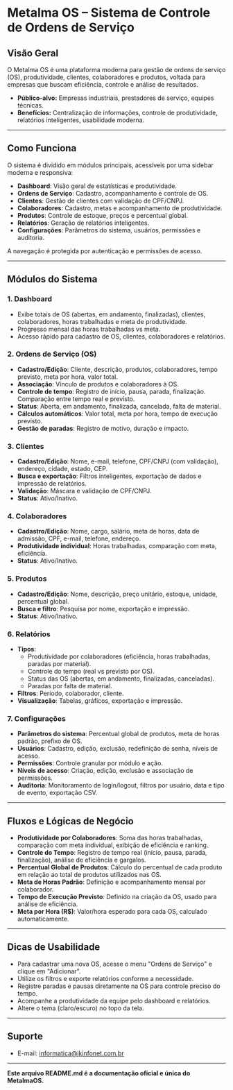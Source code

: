 # Metalma OS – Sistema de Controle de Ordens de Serviço

## Visão Geral
O Metalma OS é uma plataforma moderna para gestão de ordens de serviço (OS), produtividade, clientes, colaboradores e produtos, voltada para empresas que buscam eficiência, controle e análise de resultados.

- **Público-alvo:** Empresas industriais, prestadores de serviço, equipes técnicas.
- **Benefícios:** Centralização de informações, controle de produtividade, relatórios inteligentes, usabilidade moderna.

---

## Como Funciona
O sistema é dividido em módulos principais, acessíveis por uma sidebar moderna e responsiva:
- **Dashboard**: Visão geral de estatísticas e produtividade.
- **Ordens de Serviço**: Cadastro, acompanhamento e controle de OS.
- **Clientes**: Gestão de clientes com validação de CPF/CNPJ.
- **Colaboradores**: Cadastro, metas e acompanhamento de produtividade.
- **Produtos**: Controle de estoque, preços e percentual global.
- **Relatórios**: Geração de relatórios inteligentes.
- **Configurações**: Parâmetros do sistema, usuários, permissões e auditoria.

A navegação é protegida por autenticação e permissões de acesso.

---

## Módulos do Sistema

### 1. Dashboard
- Exibe totais de OS (abertas, em andamento, finalizadas), clientes, colaboradores, horas trabalhadas e meta de produtividade.
- Progresso mensal das horas trabalhadas vs meta.
- Acesso rápido para cadastro de OS, clientes, colaboradores e relatórios.

### 2. Ordens de Serviço (OS)
- **Cadastro/Edição**: Cliente, descrição, produtos, colaboradores, tempo previsto, meta por hora, valor total.
- **Associação**: Vínculo de produtos e colaboradores à OS.
- **Controle de tempo**: Registro de início, pausa, parada, finalização. Comparação entre tempo real e previsto.
- **Status**: Aberta, em andamento, finalizada, cancelada, falta de material.
- **Cálculos automáticos**: Valor total, meta por hora, tempo de execução previsto.
- **Gestão de paradas**: Registro de motivo, duração e impacto.

### 3. Clientes
- **Cadastro/Edição**: Nome, e-mail, telefone, CPF/CNPJ (com validação), endereço, cidade, estado, CEP.
- **Busca e exportação**: Filtros inteligentes, exportação de dados e impressão de relatórios.
- **Validação**: Máscara e validação de CPF/CNPJ.
- **Status**: Ativo/Inativo.

### 4. Colaboradores
- **Cadastro/Edição**: Nome, cargo, salário, meta de horas, data de admissão, CPF, e-mail, telefone, endereço.
- **Produtividade individual**: Horas trabalhadas, comparação com meta, eficiência.
- **Status**: Ativo/Inativo.

### 5. Produtos
- **Cadastro/Edição**: Nome, descrição, preço unitário, estoque, unidade, percentual global.
- **Busca e filtro**: Pesquisa por nome, exportação e impressão.
- **Status**: Ativo/Inativo.

### 6. Relatórios
- **Tipos**:
  - Produtividade por colaboradores (eficiência, horas trabalhadas, paradas por material).
  - Controle do tempo (real vs previsto por OS).
  - Status das OS (abertas, em andamento, finalizadas, canceladas).
  - Paradas por falta de material.
- **Filtros**: Período, colaborador, cliente.
- **Visualização**: Tabelas, gráficos, exportação e impressão.

### 7. Configurações
- **Parâmetros do sistema**: Percentual global de produtos, meta de horas padrão, prefixo de OS.
- **Usuários**: Cadastro, edição, exclusão, redefinição de senha, níveis de acesso.
- **Permissões**: Controle granular por módulo e ação.
- **Níveis de acesso**: Criação, edição, exclusão e associação de permissões.
- **Auditoria**: Monitoramento de login/logout, filtros por usuário, data e tipo de evento, exportação CSV.

---

## Fluxos e Lógicas de Negócio
- **Produtividade por Colaboradores**: Soma das horas trabalhadas, comparação com meta individual, exibição de eficiência e ranking.
- **Controle do Tempo**: Registro de tempo real (início, pausa, parada, finalização), análise de eficiência e gargalos.
- **Percentual Global de Produtos**: Cálculo do percentual de cada produto em relação ao total de produtos utilizados nas OS.
- **Meta de Horas Padrão**: Definição e acompanhamento mensal por colaborador.
- **Tempo de Execução Previsto**: Definido na criação da OS, usado para análise de eficiência.
- **Meta por Hora (R$)**: Valor/hora esperado para cada OS, calculado automaticamente.

---

## Dicas de Usabilidade
- Para cadastrar uma nova OS, acesse o menu "Ordens de Serviço" e clique em "Adicionar".
- Utilize os filtros e exporte relatórios conforme a necessidade.
- Registre paradas e pausas diretamente na OS para controle preciso do tempo.
- Acompanhe a produtividade da equipe pelo dashboard e relatórios.
- Altere o tema (claro/escuro) no topo da tela.


---

## Suporte
- E-mail: informatica@jkinfonet.com.br

---

**Este arquivo README.md é a documentação oficial e única do MetalmaOS.**

